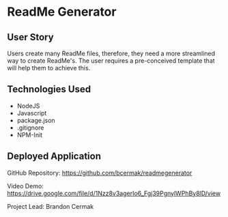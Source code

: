 # ReadMe Generator # 

## User Story ##
Users create many ReadMe files, therefore, they need a more streamlined way to create ReadMe's. The user requires a pre-conceived template that will help them to achieve this.

## Technologies Used ##
* NodeJS
* Javascript
* package.json
* .gitignore
* NPM-Init

## Deployed Application ##

GitHub Repository: https://github.com/bcermak/readmegenerator

Video Demo: https://drive.google.com/file/d/1Nzz8v3agerIo6_Fgj39PgnylWPhBy8lD/view

<p>Project Lead: Brandon Cermak</P>

